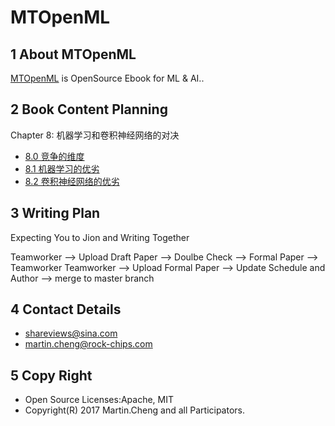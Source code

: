 # MTOpenML

## 1 About MTOpenML

[MTOpenML](https://github.com/MTMediaDev/MTOpenML) is OpenSource Ebook for  ML & AI..

## 2 Book Content Planning

Chapter 8: 机器学习和卷积神经网络的对决

* [8.0 竞争的维度](../../book-open-ml-cn/8-ml-versus/80-ml-good-ml.md)
* [8.1 机器学习的优劣](../../book-open-ml-cn/8-ml-versus/81-ml-good-ml.md)
* [8.2 卷积神经网络的优劣](../../book-open-ml-cn/8-ml-versus/82-ml-good-cnn.md)

## 3 Writing Plan

Expecting You to Jion and Writing Together

Teamworker --> Upload Draft Paper  --> Doulbe Check --> Formal Paper -->  Teamworker
Teamworker --> Upload Formal Paper --> Update Schedule and Author --> merge to master branch

## 4 Contact Details

* shareviews@sina.com
* martin.cheng@rock-chips.com

## 5 Copy Right

* Open Source Licenses:Apache, MIT
* Copyright(R) 2017 Martin.Cheng and all Participators.
